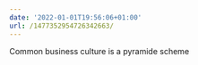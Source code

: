 ```yaml
---
date: '2022-01-01T19:56:06+01:00'
url: /1477352954726342663/
---
```

Common business culture is a pyramide scheme
